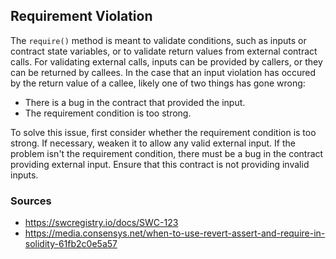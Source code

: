 ## Requirement Violation

The `require()` method is meant to validate conditions, such as inputs or contract state variables, or to validate return values from external contract calls. For validating external calls, inputs can be provided by callers, or they can be returned by callees. In the case that an input violation has occured by the return value of a callee, likely one of two things has gone wrong:

- There is a bug in the contract that provided the input.
- The requirement condition is too strong.

To solve this issue, first consider whether the requirement condition is too strong. If necessary, weaken it to allow any valid external input. If the problem isn't the requirement condition, there must be a bug in the contract providing external input. Ensure that this contract is not providing invalid inputs.

### Sources

- https://swcregistry.io/docs/SWC-123
- https://media.consensys.net/when-to-use-revert-assert-and-require-in-solidity-61fb2c0e5a57
